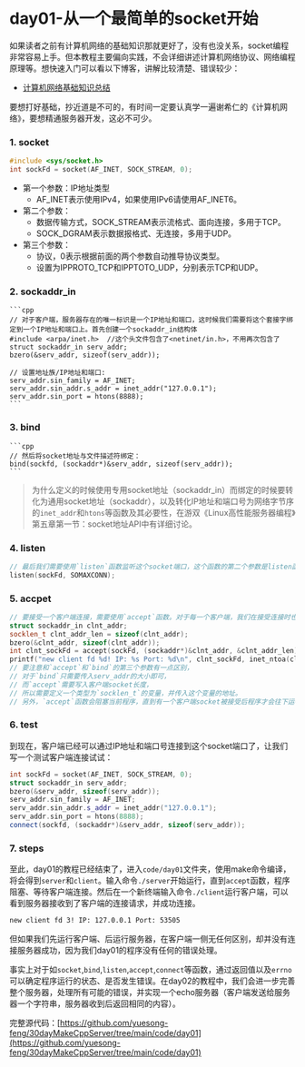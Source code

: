 # day01-从一个最简单的socket开始

如果读者之前有计算机网络的基础知识那就更好了，没有也没关系，socket编程非常容易上手。但本教程主要偏向实践，不会详细讲述计算机网络协议、网络编程原理等。想快速入门可以看以下博客，讲解比较清楚、错误较少：
- [计算机网络基础知识总结](https://www.runoob.com/w3cnote/summary-of-network.html)

要想打好基础，抄近道是不可的，有时间一定要认真学一遍谢希仁的《计算机网络》，要想精通服务器开发，这必不可少。

### 1. socket
```cpp
#include <sys/socket.h>
int sockFd = socket(AF_INET, SOCK_STREAM, 0);
```
- 第一个参数：IP地址类型
  - AF_INET表示使用IPv4，如果使用IPv6请使用AF_INET6。
- 第二个参数：
  - 数据传输方式，SOCK_STREAM表示流格式、面向连接，多用于TCP。
  - SOCK_DGRAM表示数据报格式、无连接，多用于UDP。
- 第三个参数：
  - 协议，0表示根据前面的两个参数自动推导协议类型。
  - 设置为IPPROTO_TCP和IPPTOTO_UDP，分别表示TCP和UDP。

### 2. sockaddr_in
    ```cpp
    // 对于客户端，服务器存在的唯一标识是一个IP地址和端口，这时候我们需要将这个套接字绑定到一个IP地址和端口上。首先创建一个sockaddr_in结构体
    #include <arpa/inet.h>  //这个头文件包含了<netinet/in.h>，不用再次包含了
    struct sockaddr_in serv_addr;
    bzero(&serv_addr, sizeof(serv_addr));

    // 设置地址族/IP地址和端口:
    serv_addr.sin_family = AF_INET;
    serv_addr.sin_addr.s_addr = inet_addr("127.0.0.1");
    serv_addr.sin_port = htons(8888);
    ```

### 3. bind
    ```cpp
    // 然后将socket地址与文件描述符绑定：
    bind(sockfd, (sockaddr*)&serv_addr, sizeof(serv_addr));
    ```

> 为什么定义的时候使用专用socket地址（sockaddr_in）而绑定的时候要转化为通用socket地址（sockaddr），以及转化IP地址和端口号为网络字节序的`inet_addr`和`htons`等函数及其必要性，在游双《Linux高性能服务器编程》第五章第一节：socket地址API中有详细讨论。


### 4. listen
```cpp
// 最后我们需要使用`listen`函数监听这个socket端口，这个函数的第二个参数是listen函数的最大监听队列长度，系统建议的最大值`SOMAXCONN`被定义为128。
listen(sockFd, SOMAXCONN);
```

### 5. accpet
```cpp
// 要接受一个客户端连接，需要使用`accept`函数。对于每一个客户端，我们在接受连接时也需要保存客户端的socket地址信息，于是有以下代码：
struct sockaddr_in clnt_addr;
socklen_t clnt_addr_len = sizeof(clnt_addr);
bzero(&clnt_addr, sizeof(clnt_addr));
int clnt_sockFd = accept(sockFd, (sockaddr*)&clnt_addr, &clnt_addr_len);
printf("new client fd %d! IP: %s Port: %d\n", clnt_sockFd, inet_ntoa(clnt_addr.sin_addr), ntohs(clnt_addr.sin_port));
// 要注意和`accept`和`bind`的第三个参数有一点区别，
// 对于`bind`只需要传入serv_addr的大小即可，
// 而`accept`需要写入客户端socket长度，
// 所以需要定义一个类型为`socklen_t`的变量，并传入这个变量的地址。
// 另外，`accept`函数会阻塞当前程序，直到有一个客户端socket被接受后程序才会往下运行。
```


### 6. test
到现在，客户端已经可以通过IP地址和端口号连接到这个socket端口了，让我们写一个测试客户端连接试试：
```cpp
int sockFd = socket(AF_INET, SOCK_STREAM, 0);
struct sockaddr_in serv_addr;
bzero(&serv_addr, sizeof(serv_addr));
serv_addr.sin_family = AF_INET;
serv_addr.sin_addr.s_addr = inet_addr("127.0.0.1");
serv_addr.sin_port = htons(8888);
connect(sockfd, (sockaddr*)&serv_addr, sizeof(serv_addr));  
```

### 7. steps
至此，day01的教程已经结束了，进入`code/day01`文件夹，使用make命令编译，将会得到`server`和`client`。输入命令`./server`开始运行，直到`accept`函数，程序阻塞、等待客户端连接。然后在一个新终端输入命令`./client`运行客户端，可以看到服务器接收到了客户端的连接请求，并成功连接。
```bash
new client fd 3! IP: 127.0.0.1 Port: 53505
```
但如果我们先运行客户端、后运行服务器，在客户端一侧无任何区别，却并没有连接服务器成功，因为我们day01的程序没有任何的错误处理。

事实上对于如`socket`,`bind`,`listen`,`accept`,`connect`等函数，通过返回值以及`errno`可以确定程序运行的状态、是否发生错误。在day02的教程中，我们会进一步完善整个服务器，处理所有可能的错误，并实现一个echo服务器（客户端发送给服务器一个字符串，服务器收到后返回相同的内容）。

完整源代码：[https://github.com/yuesong-feng/30dayMakeCppServer/tree/main/code/day01](https://github.com/yuesong-feng/30dayMakeCppServer/tree/main/code/day01)